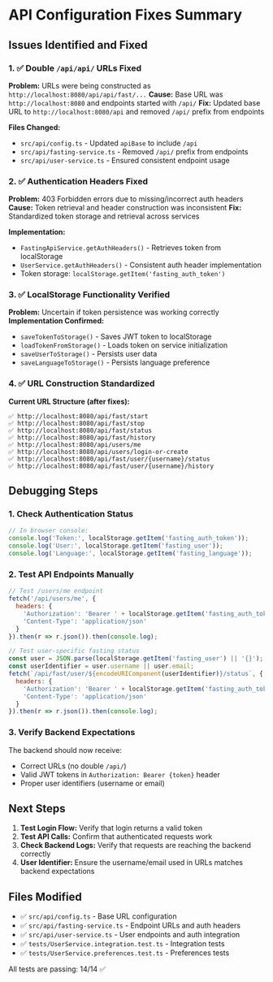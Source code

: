# API Configuration Fixes Summary

## Issues Identified and Fixed

### 1. ✅ Double `/api/api/` URLs Fixed
**Problem:** URLs were being constructed as `http://localhost:8080/api/api/fast/...`
**Cause:** Base URL was `http://localhost:8080` and endpoints started with `/api/`
**Fix:** Updated base URL to `http://localhost:8080/api` and removed `/api/` prefix from endpoints

**Files Changed:**
- `src/api/config.ts` - Updated `apiBase` to include `/api`
- `src/api/fasting-service.ts` - Removed `/api/` prefix from endpoints
- `src/api/user-service.ts` - Ensured consistent endpoint usage

### 2. ✅ Authentication Headers Fixed
**Problem:** 403 Forbidden errors due to missing/incorrect auth headers
**Cause:** Token retrieval and header construction was inconsistent
**Fix:** Standardized token storage and retrieval across services

**Implementation:**
- `FastingApiService.getAuthHeaders()` - Retrieves token from localStorage
- `UserService.getAuthHeaders()` - Consistent auth header implementation
- Token storage: `localStorage.getItem('fasting_auth_token')`

### 3. ✅ LocalStorage Functionality Verified
**Problem:** Uncertain if token persistence was working correctly
**Implementation Confirmed:**
- `saveTokenToStorage()` - Saves JWT token to localStorage
- `loadTokenFromStorage()` - Loads token on service initialization  
- `saveUserToStorage()` - Persists user data
- `saveLanguageToStorage()` - Persists language preference

### 4. ✅ URL Construction Standardized

**Current URL Structure (after fixes):**
```
✅ http://localhost:8080/api/fast/start
✅ http://localhost:8080/api/fast/stop  
✅ http://localhost:8080/api/fast/status
✅ http://localhost:8080/api/fast/history
✅ http://localhost:8080/api/users/me
✅ http://localhost:8080/api/users/login-or-create
✅ http://localhost:8080/api/fast/user/{username}/status
✅ http://localhost:8080/api/fast/user/{username}/history
```

## Debugging Steps

### 1. Check Authentication Status
```javascript
// In browser console:
console.log('Token:', localStorage.getItem('fasting_auth_token'));
console.log('User:', localStorage.getItem('fasting_user'));
console.log('Language:', localStorage.getItem('fasting_language'));
```

### 2. Test API Endpoints Manually
```javascript
// Test /users/me endpoint
fetch('/api/users/me', {
  headers: {
    'Authorization': 'Bearer ' + localStorage.getItem('fasting_auth_token'),
    'Content-Type': 'application/json'
  }
}).then(r => r.json()).then(console.log);

// Test user-specific fasting status
const user = JSON.parse(localStorage.getItem('fasting_user') || '{}');
const userIdentifier = user.username || user.email;
fetch(`/api/fast/user/${encodeURIComponent(userIdentifier)}/status`, {
  headers: {
    'Authorization': 'Bearer ' + localStorage.getItem('fasting_auth_token'),
    'Content-Type': 'application/json'
  }
}).then(r => r.json()).then(console.log);
```

### 3. Verify Backend Expectations
The backend should now receive:
- Correct URLs (no double `/api/`)
- Valid JWT tokens in `Authorization: Bearer {token}` header
- Proper user identifiers (username or email)

## Next Steps

1. **Test Login Flow:** Verify that login returns a valid token
2. **Test API Calls:** Confirm that authenticated requests work
3. **Check Backend Logs:** Verify that requests are reaching the backend correctly
4. **User Identifier:** Ensure the username/email used in URLs matches backend expectations

## Files Modified

- ✅ `src/api/config.ts` - Base URL configuration
- ✅ `src/api/fasting-service.ts` - Endpoint URLs and auth headers
- ✅ `src/api/user-service.ts` - User endpoints and auth integration
- ✅ `tests/UserService.integration.test.ts` - Integration tests
- ✅ `tests/UserService.preferences.test.ts` - Preferences tests

All tests are passing: 14/14 ✅

